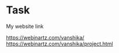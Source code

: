 # Task

My website link

https://webinartz.com/vanshika/
https://webinartz.com/vanshika/project.html

